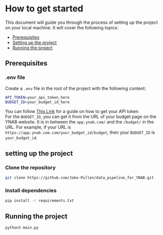 # How to get started

This document will guide you through the process of setting up the project on your local machine. It will cover the following topics:

- [Prerequisites](#prerequisites)
- [Setting up the project](#setting-up-the-project)
- [Running the project](#running-the-project)

## Prerequisites

### .env file

Create a `.env` file in the root of the project with the following content:

```bash
API_TOKEN=your_api_token_here
BUDGET_ID=your_budget_id_here
```

You can follow [This Link](https://api.ynab.com/#access-token-usage:~:text=ynab.com.-,Quick%20Start,-If%20you%27re%20the) for a guide on how to get your API token  
For the `BUDGET_ID`, you can get it from the URL of your budget page on the YNAB website. It is in between the `app.ynab.com/` and the `/budget/` in the URL. For example, if your URL is `https://app.ynab.com.com/your_budget_id/budget`, then your `BUDGET_ID` is `your_budget_id`.

## setting up the project

### Clone the repository

```bash
git clone https://github.com/Jake-Pullen/data_pipeline_for_YNAB.git
```

### Install dependencies

```bash
pip install -r requirements.txt
```

## Running the project

```bash
python3 main.py
```
